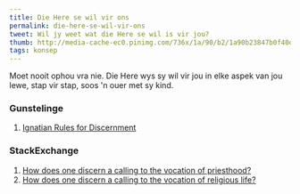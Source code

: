 ```yaml
---
title: Die Here se wil vir ons
permalink: die-here-se-wil-vir-ons
tweet: Wil jy weet wat die Here se wil is vir jou?
thumb: http://media-cache-ec0.pinimg.com/736x/1a/90/b2/1a90b23847b0f40d10601a18687b7df7.jpg
tags: konsep
---
```


Moet nooit ophou vra nie. Die Here wys sy wil vir jou in elke aspek van jou lewe, stap vir stap, soos 'n ouer met sy kind.

### Gunstelinge <span class="animated anim-repeater"><i class="fa fa-star-o fa-spin"></i></span>
1. [Ignatian Rules for Discernment](http://www.bridgeportvocations.org/your-vocation/discernment-resources/ignatian-rules-for-discernment/)

### StackExchange <i class="fa fa-stack-exchange"></i>
1. [How does one discern a calling to the vocation of priesthood?](http://christianity.stackexchange.com/questions/28090/how-does-one-discern-a-calling-to-the-vocation-of-priesthood/28388#28388)
1. [How does one discern a calling to the vocation of religious life?](https://christianity.stackexchange.com/questions/28092/how-does-one-discern-a-calling-to-the-vocation-of-religious-life)
